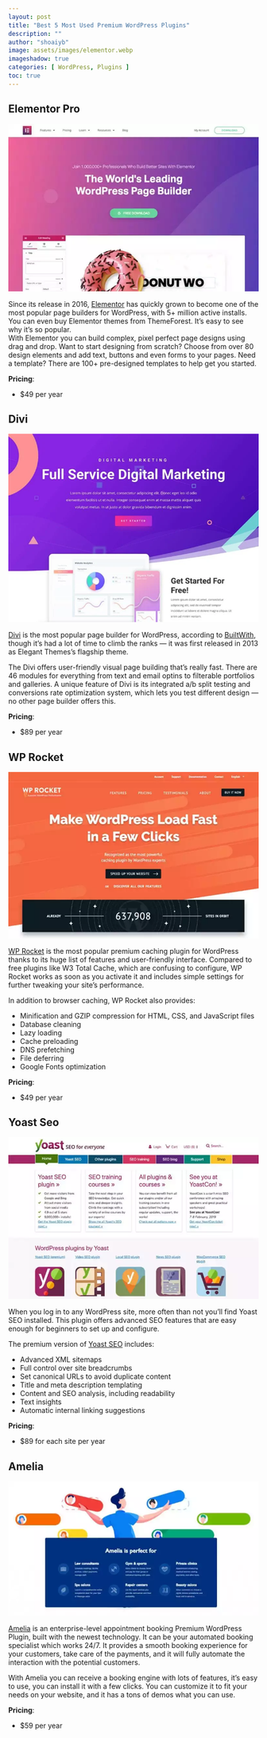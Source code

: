 ```yaml
---
layout: post
title: "Best 5 Most Used Premium WordPress Plugins"
description: ""
author: "shoaiyb"
image: assets/images/elementor.webp
imageshadow: true
categories: [ WordPress, Plugins ]
toc: true
---
```





## Elementor Pro

![elementor pro](/assets/images/elementor.webp)      

Since its release in 2016, <a href="https://elementor.com/" target="_blank" rel="nofollow noreferrer">Elementor</a> has quickly grown to become one of the most popular page builders for WordPress, with 5+ million active installs. You can even buy Elementor themes from ThemeForest.
It’s easy to see why it’s so popular.      
With Elementor you can build complex, pixel perfect page designs using drag and drop. Want to start designing from scratch? Choose from over 80 design elements and add text, buttons and even forms to your pages. Need a template? There are 100+ pre-designed templates to help get you started.

**Pricing**:     
- $49 per year


## Divi

![divi](/assets/images/divi.webp)      

<a href="https://www.elegantthemes.com/gallery/divi/?utm_source={{ site.title }}&utm_medium=post" target="_blank" rel="nofollow noreferrer">Divi</a> is the most popular page builder for WordPress, according to <a href="https://trends.builtwith.com/framework" target="_blank" rel="nofollow noreferrer">BuiltWith</a>, though it’s had a lot of time to climb the ranks — it was first released in 2013 as Elegant Themes’s flagship theme.

The Divi offers user-friendly visual page building that’s really fast. There are 46 modules for everything from text and email optins to filterable portfolios and galleries. A unique feature of Divi is its integrated a/b split testing and conversions rate optimization system, which lets you test different design — no other page builder offers this.

**Pricing**:     
- $89 per year


## WP Rocket

![wp rocket](/assets/images/wprocket.webp)     

<a href="https://wp-rocket.me/?utm_source={{ site.title }}&utm_medium=post" target="_blank" rel="nofollow noreferrer">WP Rocket</a> is the most popular premium caching plugin for WordPress thanks to its huge list of features and user-friendly interface. Compared to free plugins like W3 Total Cache, which are confusing to configure, WP Rocket works as soon as you activate it and includes simple settings for further tweaking your site’s performance.

In addition to browser caching, WP Rocket also provides:

- Minification and GZIP compression for HTML, CSS, and JavaScript files
- Database cleaning
- Lazy loading
- Cache preloading
- DNS prefetching
- File deferring
- Google Fonts optimization

**Pricing**:    
- $49 per year


## Yoast Seo

![yoast seo](/assets/images/yoastseo.webp)      

When you log in to any WordPress site, more often than not you’ll find Yoast SEO installed. This plugin offers advanced SEO features that are easy enough for beginners to set up and configure.

The premium version of <a href="https://yoast.com/?utm_source={{ site.title }}&utm_medium=post" target="_blank" rel="nofollow noreferrer">Yoast SEO</a> includes:

- Advanced XML sitemaps
- Full control over site breadcrumbs
- Set canonical URLs to avoid duplicate content
- Title and meta description templating
- Content and SEO analysis, including readability
- Text insights
- Automatic internal linking suggestions

**Pricing**:     
- $89 for each site per year


## Amelia

![amelia](/assets/images/amelia.webp)      

<a href="https://wpamelia.com/?utm_source={{ site.title }}&utm_medium=post" target="_blank" rel="nofollow noreferrer">Amelia</a> is an enterprise-level appointment booking Premium WordPress Plugin, built with the newest technology. It can be your automated booking specialist which works 24/7. It provides a smooth booking experience for your customers, take care of the payments, and it will fully automate the interaction with the potential customers.

With Amelia you can receive a booking engine with lots of features, it’s easy to use, you can install it with a few clicks. You can customize it to fit your needs on your website, and it has a tons of demos what you can use.

**Pricing**:     
- $59 per year


